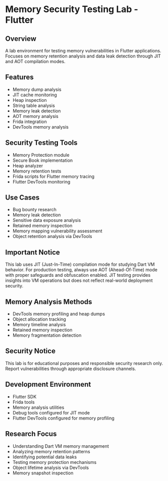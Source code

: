 # Memory Security Testing Lab - Flutter

## Overview
A lab environment for testing memory vulnerabilities in Flutter applications. Focuses on memory retention analysis and data leak detection through JIT and AOT compilation modes.

## Features
- Memory dump analysis
- JIT cache monitoring
- Heap inspection
- String table analysis
- Memory leak detection
- AOT memory analysis
- Frida integration
- DevTools memory analysis

## Security Testing Tools
- Memory Protection module
- Secure Book implementation
- Heap analyzer
- Memory retention tests
- Frida scripts for Flutter memory tracing
- Flutter DevTools monitoring

## Use Cases
- Bug bounty research
- Memory leak detection
- Sensitive data exposure analysis
- Retained memory inspection
- Memory mapping vulnerability assessment
- Object retention analysis via DevTools

## Important Notice
This lab uses JIT (Just-In-Time) compilation mode for studying Dart VM behavior. For production testing, always use AOT (Ahead-Of-Time) mode with proper safeguards and obfuscation enabled. JIT testing provides insights into VM operations but does not reflect real-world deployment security.

## Memory Analysis Methods
- DevTools memory profiling and heap dumps
- Object allocation tracking
- Memory timeline analysis
- Retained memory inspection
- Memory fragmentation detection

## Security Notice
This lab is for educational purposes and responsible security research only. Report vulnerabilities through appropriate disclosure channels.

## Development Environment
- Flutter SDK
- Frida tools
- Memory analysis utilities
- Debug tools configured for JIT mode
- Flutter DevTools configured for memory profiling

## Research Focus
- Understanding Dart VM memory management
- Analyzing memory retention patterns
- Identifying potential data leaks
- Testing memory protection mechanisms
- Object lifetime analysis via DevTools
- Memory snapshot inspection